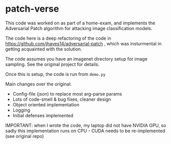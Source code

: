 # patch-verse

This code was worked on as part of a home-exam, and implements the Adversarial Patch algorithm 
for attacking image classification models.

The code here is a deep refactoring of the code in https://github.com/jhayes14/adversarial-patch , which was insturmental in getting acquainted with the solution.

The code assumes you have an imagenet directory setup for image sampling. See the original project for details.

Once this is setup, the code is run from `demo.py`

Main changes over the original:

 * Config-file (json) to replace most arg-parse params
 * Lots of code-smell & bug fixes, cleaner design
 * Object oriented implementation
 * Logging
 * Initial defenses implemented

IMPORTANT: when I wrote the code, my laptop did not have NVIDIA GPU, so sadly this implementation runs on CPU - CUDA needs to be re-implemented (see original repo)
